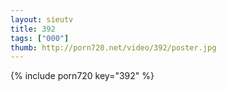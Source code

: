 ```yaml
--- 
layout: sieutv
title: 392
tags: ["000"]
thumb: http://porn720.net/video/392/poster.jpg
---
```

{% include porn720 key="392" %} 
